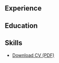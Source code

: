 <!-- Use Markdown for headings, paragraphs, lists, etc. to add structural meaning to your content. -->

<!-- Name, about short decription, contact info? -->

<!-- Education or Experience first? -->

## Experience

<!-- Sort by newest (present) to oldest. -->

## Education

<!-- Higher education, not high school unless it's a speciality/vocational school worth mentioning. -->

## Skills

<!-- Not just software, please! See Caroline Win’s skills section: https://www.carolinewin.com/resume -->

- [Download CV (PDF)](pdf/cv-2021-11-ltycova.pdf) <!-- At the top or bottom? -->
